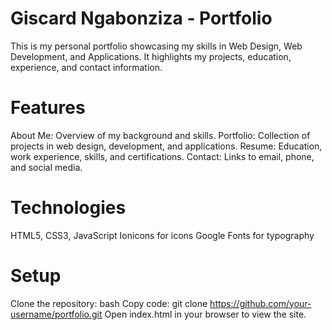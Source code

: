 # Giscard Ngabonziza - Portfolio
This is my personal portfolio showcasing my skills in Web Design, Web Development, and Applications. It highlights my projects, education, experience, and contact information.

# Features
About Me: Overview of my background and skills.
Portfolio: Collection of projects in web design, development, and applications.
Resume: Education, work experience, skills, and certifications.
Contact: Links to email, phone, and social media.

# Technologies
HTML5, CSS3, JavaScript
Ionicons for icons
Google Fonts for typography

# Setup
Clone the repository:
bash
Copy code: 
git clone https://github.com/your-username/portfolio.git
Open index.html in your browser to view the site.
